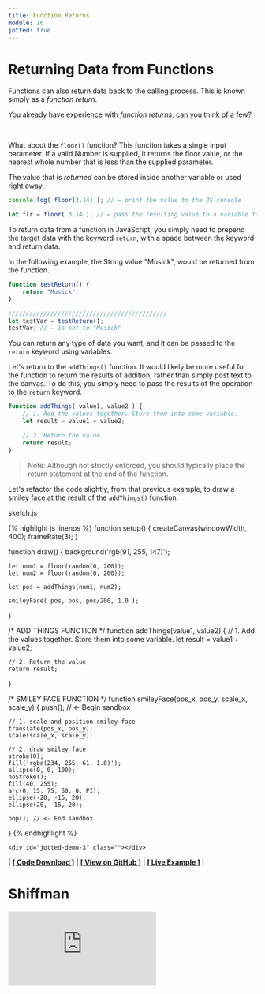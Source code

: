 ```yaml
---
title: Function Returns
module: 10
jotted: true
---
```


# Returning Data from Functions

Functions can also return data back to the calling process. This is known simply as a _function return_.

You already have experience with _function returns_, can you think of a few?


<br />

What about the `floor()` function? This function takes a single input parameter. If a valid Number is supplied, it returns the floor value, or the nearest whole number that is less than the supplied parameter.

The value that is _returned_ can be stored inside another variable or used right away.

```js
console.log( floor(3.14) ); // ← print the value to the JS console

let flr = floor( 3.14 ); // ← pass the resulting value to a variable for storage an later usage.
```

To return data from a function in JavaScript, you simply need to prepend the target data with the keyword `return`, with a space between the keyword and return data.

In the following example, the String value "Musick", would be returned from the function.

```js
function testReturn() {
    return "Musick";
}

/////////////////////////////////////////////
let testVar = testReturn();
testVar; // ← is set to "Musick"
```

You can return any type of data you want, and it can be passed to the `return` keyword using variables.

Let's return to the `addThings()` function. It would likely be more useful for the function to return the results of addition, rather than simply post text to the canvas. To do this, you simply need to pass the results of the operation to the `return` keyword.

```js
function addThings( value1, value2 ) {
    // 1. Add the values together. Store them into some variable.
    let result = value1 + value2;

    // 2. Return the value
    return result;
}
```

> Note: Although not strictly enforced, you should typically place the return statement at the end of the function.

Let's refactor the code slightly, from that previous example, to draw a smiley face at the result of the `addThings()` function.


<div id="code-heading">sketch.js</div>

{% highlight js linenos %}
function setup() {
    createCanvas(windowWidth, 400);
    frameRate(3);
}

function draw() {
    background('rgb(91, 255, 147)');

    let num1 = floor(random(0, 200));
    let num2 = floor(random(0, 200));

    let pos = addThings(num1, num2);

    smileyFace( pos, pos, pos/200, 1.0 );
}


/* ADD THINGS FUNCTION */
function addThings(value1, value2) {
    // 1. Add the values together. Store them into some variable.
    let result = value1 + value2;

    // 2. Return the value
    return result;
}


/* SMILEY FACE FUNCTION */
function smileyFace(pos_x, pos_y, scale_x, scale_y) {
    push(); // <- Begin sandbox

    // 1. scale and position smiley face
    translate(pos_x, pos_y);
    scale(scale_x, scale_y);

    // 2. draw smiley face
    stroke(0);
    fill('rgba(234, 255, 61, 1.0)');
    ellipse(0, 0, 100);
    noStroke();
    fill(40, 255);
    arc(0, 15, 75, 50, 0, PI);
    ellipse(-20, -15, 20);
    ellipse(20, -15, 20);

    pop(); // <- End sandbox
}
{% endhighlight %}


    <div id="jotted-demo-3" class=""></div>
</div>
<script>
    new Jotted(document.querySelector("#jotted-demo-3"), {
    files: [
        {
            type: "js",
            url:"https://raw.githubusercontent.com/Montana-Media-Arts/120_CreativeCoding/master/lecture_code/10/04_return_data_01/sketch.js"
        },
        {
            type: "html",
            url:"../../../p5_resources/index.html"
    }],
    // plugins: [ "codemirror", "console" ]
    plugins: [ "codemirror" ]
});
</script>

| [**[ Code Download ]**](https://github.com/Montana-Media-Arts/120_CreativeCoding/raw/master/lecture_code/10/04_return_data_01/04_return_data_01.zip) | [**[ View on GitHub ]**](https://github.com/Montana-Media-Arts/120_CreativeCoding/raw/master/lecture_code/10/04_return_data_01/) | [**[ Live Example ]**](https://montana-media-arts.github.io/120_CreativeCoding/lecture_code/10/04_return_data_01/) |


# Shiffman

<div class="embed-responsive embed-responsive-16by9"><iframe class="embed-responsive-item" src="https://www.youtube.com/embed/qRnUBiTJ66Y" frameborder="0" allowfullscreen></iframe></div>
